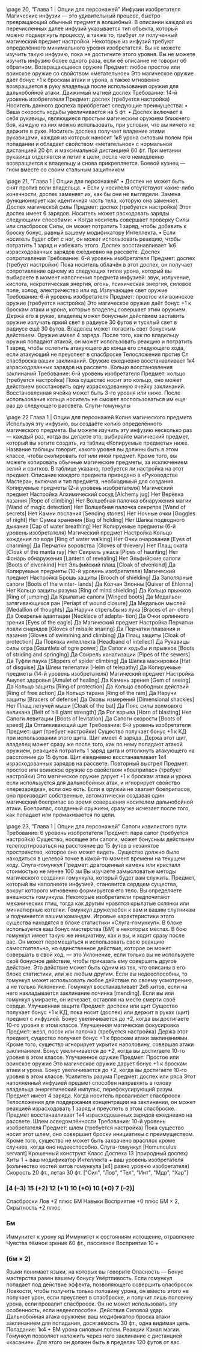 <!-- TODO: Formatting -->
\page 20, "Глава 1 | Опции для персонажей"
Инфузии изобретателя
Магические инфузии — это удивительный процесс, быстро превращающий обычный предмет в волшебный. В описании каждой из перечисленных далее инфузий указывается тип объекта, который можно подвергнуть процессу, а также то, требует ли полученный магический предмет настройки.
Некоторые из инфузий требуют определённого минимального уровня изобретателя. Вы не можете изучить такую инфузию, пока не достигните этого уровня.
Вы не можете изучить инфузию более одного раза, если её описание не говорит об обратном.
Возвращающееся оружие
Предмет: любое простое или воинское оружие со свойством «метательное»
Это магическое оружие даёт бонус +1 к броскам атаки и урона, а также мгновенно возвращается в руку владельца после использования оружия для дальнобойной атаки.
Движимый магией доспех
Требование: 14-й уровень изобретателя
Предмет: доспех (требуется настройка)
Носитель данного доспеха приобретает следующие преимущества:
• Ваша скорость ходьбы увеличивается на 5 фт.
• Доспех включает в себя рукавицы, являющиеся простым магическим оружием ближнего боя, каждую из них можно использовать, при условии, что вы ничего не держите в руке. Носитель доспеха получает владение этими рукавицами, каждая из которых наносит 1к8 урона силовым полем при попадании и обладает свойством «метательное» с нормальной дистанцией 20 фт. и максимальной дистанцией 60 фт. При метании рукавица отделяется и летит к цели, после чего немедленно возвращается к владельцу и снова прикрепляется.
Боевой кузнец — гном вместе со своим стальным защитником

\page 21, "Глава 1 | Опции для персонажей"
• Доспех не может быть снят против воли владельца.
• Если у носителя отсутствуют какие-либо конечности, доспех заменяет их, как бы они не выглядели. Замена функционирует как идентичная часть тела, которую она заменяет.
Доспех магической силы
Предмет: доспех (требуется настройка)
Этот доспех имеет 6 зарядов. Носитель может расходовать заряды следующими способами:
• Когда носитель совершает проверку Силы или спасбросок Силы, он может потратить 1 заряд, чтобы добавить к броску бонус, равный вашему модификатору Интеллекта.
• Если носитель будет сбит с ног, он может использовать реакцию, чтобы потратить 1 заряд и избежать этого.
Доспех восстанавливает 1к6 израсходованных зарядов ежедневно на рассвете.
Доспех сопротивления
Требование: 6-й уровень изобретателя
Предмет: доспех (требует настройки)
Пока носитель облачён в этот доспех, он получает сопротивление одному из следующих типов урона, который вы выбираете в момент наполнения предмета инфузией: звук, излучение, кислота, некротическая энергия, огонь, психическая энергия, силовое поле, холод, электричество или яд.
Излучающее свет оружие
Требование: 6-й уровень изобретателя
Предмет: простое или воинское оружие (требуется настройка)
Это магическое оружие даёт бонус +1 к броскам атаки и урона, которые владелец совершает этим оружием. Держа его в руках, владелец может бонусным действием заставить оружие излучать яркий свет в радиусе 30 футов и тусклый свет в радиусе ещё 30 футов. Владелец может погасить свет бонусным действием.
Оружие имеет 4 заряда. После того, как по владельцу оружия попадают атакой, он может использовать реакцию и потратить 1 заряд, чтобы ослепить атакующего до конца его следующего хода, если атакующий не преуспеет в спасброске
Телосложения против Сл спасброска ваших заклинаний. Оружие ежедневно восстанавливает 1к4 израсходованных зарядов на рассвете.
Кольцо восстановления заклинаний
Требование: 6-й уровень изобретателя
Предмет: кольцо (требуется настройка)
Пока существо носит это кольцо, оно может действием восстановить одну израсходованную ячейку заклинаний. Восстановленная ячейка может быть
3-го уровня или ниже. После использования кольца носитель не сможет воспользоваться им еще раз до следующего рассвета.
Слуги-гомункулы

\page
22 Глава 1 | Опции для персонажей
Копия магического предмета
Используя эту инфузию, вы создаёте копию определённого магического предмета. Вы можете изучить эту инфузию несколько раз — каждый раз, когда вы делаете это, выбирайте магический предмет, который вы хотите создать, из таблиц «Копируемые предметы» ниже. Название таблицы говорит, какого уровня вы должны быть в этом классе, чтобы скопировать тот или иной предмет. Кроме того, вы можете копировать обычные магические предметы, за исключением зелий и свитков.
В таблице указано, требуется ли настройка на этот предмет. Описание каждого предмета приведено в «Руководстве Мастера», включая и тип предмета, необходимый для создания.
Копируемые предметы (2-й уровень изобретателя)
Магический предмет Настройка
Алхимический сосуд [Alchemy jug] Нет
Верёвка лазания [Rope of climbing] Нет
Волшебная палочка обнаружения магии
[Wand of magic detection]
Нет
Волшебная палочка секретов [Wand of secrets]
Нет
Камни послания [Sending stones] Нет
Ночные очки [Goggles of night] Нет
Сумка хранения [Bag of holding] Нет
Шапка подводного дыхания [Cap of water breathing]
Нет
Копируемые предметы (6-й уровень изобретателя)
Магический предмет Настройка
Кольцо хождения по воде [Ring of water walking]
Нет
Очки очарования [Eyes of charming] Да
Перчатки воровства [Gloves of thievery] Нет
Плащ ската [Cloak of the manta ray] Нет
Свирель ужаса [Pipes of haunting] Нет
Фонарь обнаружения [Lantern of revealing] Нет
Эльфийские сапоги [Boots of elvenkind] Нет
Эльфийский плащ [Cloak of elvenkind] Да
Копируемые предметы (10-й уровень изобретателя)
Магический предмет Настройка
Брошь защиты [Brooch of shielding] Да
Заполярные сапоги [Boots of the winter- lands]
Да
Колчан Элонны [Quiver of Ehlonna] Нет
Кольцо защиты разума [Ring of mind shielding]
Да
Кольцо прыжков [Ring of jumping] Да
Крылатые сапоги [Winged boots] Да
Медальон затягивающихся ран [Periapt of wound closure]
Да
Медальон мыслей [Medallion of thoughts] Да
Наручи стрельбы из лука [Braces of ar- chery]
Да
Ожерелье адаптации [Necklace of adapta- tion]
Да
Очки орлинного зрения [Eyes of the eagle] Да
Магический предмет Настройка
Перчатки ловли снарядов [Gloves of missile snaring]
Да
Перчатки плавания и лазания [Gloves of swimming and climbing]
Да
Плащ защиты [Cloak of protection] Да
Повязка интеллекта [Headband of intellect] Да
Рукавицы силы огра [Gauntlets of ogre power]
Да
Сапоги ходьбы и прыжков [Boots of striding and springing]
Да
Свирель канализации [Pipes of the sewers] Да
Туфли паука [Slippers of spider climbing] Да
Шапка маскировки [Hat of disguise] Да
Шлем телепатии [Helm of telepathy] Да
Копируемые предметы (14-й уровень изобретателя)
Магический предмет Настройка
Амулет здоровья [Amulet of healing] Да
Камень зрения [Gem of seeing] Да
Кольцо защиты [Ring of protection] Да
Кольцо свободных действий [Ring of free action]
Да
Кольцо тарана [Ring of the ram] Да
Наручи защиты [Bracers of defense] Да
Оковы измерений [Dimensional shackles] Нет
Плащ летучей мыши [Cloak of the bat] Да
Пояс силы холмового великана [Belt of hill giant strength]
Да
Рог взрыва [Horn of blasting] Нет
Сапоги левитации [Boots of levitation] Да
Сапоги скорости [Boots of speed] Да
Отталкивающий щит
Требование: 6-й уровень изобретателя
Предмет: щит (требует настройки)
Существо получает бонус +1 к КД при использовании этого щита.
Щит имеет 4 заряда. Держа этот щит, владелец может сразу же после того, как по нему попадают атакой оружием, реакцией потратить 1 заряд щита и оттолкнуть атакующего на расстояние до 15 футов. Щит ежедневно восстанавливает 1к4 израсходованных зарядов на рассвете.
Повторный выстрел
Предмет: простое или воинское оружие со свойством «боеприпас» (требует настройки)
Это магическое оружие дарует +1 к броскам атаки и урона если используется для дальнобойных атак, и игнорирует свойство «перезарядка», если оно есть.
Если в оружии не хватает боеприпасов, оно производит собственные, автоматически создавая один магический боеприпас во время совершения носителем дальнобойной атаки. Боеприпас, созданный оружием, сразу же исчезает после того, как попадает или промахивается по цели.

\page 23, "Глава 1 | Опции для персонажей"
Сапоги извилистого пути
Требование: 6 уровень изобретателя
Предмет: пара сапог (требуется настройка)
Существо, носящее эти сапоги, может бонусным действием телепортироваться на расстояние до
15 футов в незанятое пространство, которое оно может видеть. Существо должно было находиться в целевой точке в какой-то момент времени на текущем ходу.
Слуга-гомункул
Предмет: драгоценный камень или кристалл стоимостью не менее 100 зм
Вы изучаете замысловатые методы магического создания гомункула, который будет вам служить.
Предмет, который вы наполняете инфузией, становится сердцем существа, вокруг которого мгновенно формируется его тело.
Вы определяете внешность гомункула. Некоторые изобретатели предпочитают механических птиц, тогда как другим нравятся крылатые склянки или миниатюрные котелки.
Гомункул дружелюбен к вам и вашим спутникам и подчиняется вашим командам. Игровые характеристики этого существа находятся в блоке статистики «Слуга-гомункул». В блоке используется ваш бонус мастерства (БМ) в некоторых местах.
В бою гомункул имеет такую же инициативу, как и вы, и ходит сразу после вас. Он может перемещаться и использовать свою реакцию самостоятельно, но единственное действие, которое он может совершать в свой ход, — это Уклонение, если только вы не используете своё бонусное действие, чтобы приказать ему совершить другое действие.
Это действие может быть одним из тех, что описаны в его блоке статистики, или же любым другим.
Если вы недееспособны, то гомункул может использовать любое действие по своему усмотрению, а не только Уклонение.
Гомункул восстанавливает 2к6 хитов, если на него накладывается заклинание починка [mending].
Если вы или гомункул умираете, он исчезает, оставляя на месте смерти своё сердце.
Улучшенная защита
Предмет: доспехи или щит
Существо получает бонус +1 к КД, пока носит (доспех) или держит в руках (щит) предмет с инфузией.
Бонус увеличивается до +2, когда вы достигаете
10-го уровня в этом классе.
Улучшенная магическая фокусировка
Предмет: жезл, посох или палочка (требуется настройка)
Держа этот предмет, существо получает бонус +1 к броскам атаки заклинаниями. Кроме того, существо игнорирует укрытия наполовину, совершая атаки заклинанием.
Бонус увеличивается до +2, когда вы достигаете
10-го уровня в этом классе.
Улучшенное оружие
Предмет: Простое или воинское оружие
Это магическое оружие дарует бонус +1 к броскам атаки и урона.
Бонус увеличивается до +2, когда вы достигаете
10-го уровня в этом классе.
Усилитель разума
Предмет: доспех или ряса
Этот наполненный инфузией предмет способен направлять в голову владельца энергетический импульс, перефокусирующий разум. Предмет имеет
4 заряда. Когда носитель проваливает спасбросок
Телосложения для поддержания концентрации на заклинании, он может реакцией израсходовать
1 заряд и преуспеть в этом спасброске. Предмет восстанавливает 1к4 израсходованных зарядов ежедневно на рассвете.
Шлем осведомлённости
Требование: 10-й уровень изобретателя
Предмет: шлем (требуется настройка)
Пока существо носит этот шлем, оно совершает броски инициативы с преимуществом. Кроме того, существо не может быть захвачено врасплох кроме случаев, когда оно недееспособно.
Слуга-гомункул
[Homunculus servant]
Крошечный конструкт
Класс Доспеха 13 (природный доспех)
Хиты 1 + ваш модификатор Интеллекта + ваш уровень изобретателя (количество костей хитов гомункула [к4]
равно уровню изобретателя)
Скорость 20 фт., летая 30 фт.
["Сил", "Лов", "Тел", "Инт", "Мдр", "Хар"]

### [4 (–3) 15 (+2) 12 (+1) 10 (+0) 10 (+0) 7 (–2)]
Спасброски Лов +2 плюс БМ
Навыки Восприятие +0 плюс БМ × 2, Скрытность +2 плюс

### Бм
Иммунитет к урону яд
Иммунитет к состояниям истощение, отравление
Чувства тёмное зрение 60 фт., пассивное Восприятие 10 +

### (бм × 2)
Языки понимает языки, на которых вы говорите
Опасность —
Бонус мастерства равен вашему бонусу
Увёртливость. Если гомункул попадает под действие эффекта, позволяющего совершить спасбросок Ловкости, чтобы получить только половину урона, он вместо этого не получает урон, если преуспеет в спасброске, и получит лишь половину урона, если провалит спасбросок. Он не может использовать эту особенность, если недееспособен.
Действия
Силовой удар. Дальнобойная атака оружием: ваш модификатор броска атаки заклинанием для попадания, досягаемость 30 фт., одна видимая цель. Попадание: 1к4 +
БМ урона силовым полем.
Реакции
Канал магии. Гомункул позволяет наложить через него заклинание с дистанцией «касание». Для этого он должен быть в пределах 120 футов от вас.
